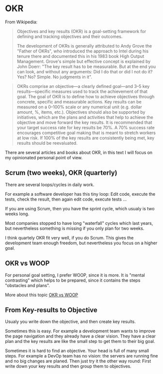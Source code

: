 # OKR

From Wikipedia:

> Objectives and key results (OKR) is a goal-setting framework for defining and tracking objectives and their outcomes.
> 
> The development of OKRs is generally attributed to Andy Grove the "Father of OKRs", who introduced the approach to Intel during his tenure there and documented this in his 1983 book High Output Management. Grove's simple but effective concept is explained by John Doerr: "The key result has to be measurable. But at the end you can look, and without any arguments: Did I do that or did I not do it? Yes? No? Simple. No judgments in it".

> OKRs comprise an objective—a clearly defined goal—and 3–5 key results—specific measures used to track the achievement of that goal. The goal of OKR is to define how to achieve objectives through concrete, specific and measurable actions. Key results can be measured on a 0–100% scale or any numerical unit (e.g. dollar amount, %, items, etc.). Objectives should also be supported by initiatives, which are the plans and activities that help to achieve the objective and move forward the key results. It is recommended that your target success rate for key results be 70%. A 70% success rate encourages competitive goal making that is meant to stretch workers at low risk. If 100% of the key results are consistently being met, key results should be reevaluated.

There are several articles and books about OKR, in this text I will focus on my opinionated personal point of view.

## Scrum (two weeks), OKR (quarterly)

There are several loops/cycles in daily work.

For example a software developer has this tiny loop: Edit code, execute the tests, check the result, then again edit code, execute tests ...

If you are using Scrum, then you have the sprint cycle, which usualy is two weeks long.

Most companies stopped to have long "waterfall" cycles which last years, but nevertheless something is missing if you only plan for two weeks.

I think quartely OKR fit very well, if you do Scrum. This gives the development team enough freedom, but nevertheless you focus on a higher goal.

## OKR vs WOOP

For personal goal setting, I prefer WOOP, since it is more. It is "mental contrasting" which helps to be prepared, since it 
contains the steps "obstacles and plans".

More about this topic [OKR vs WOOP](https://github.com/guettli/okrs-vs-woop)

## From Key-results to Objective

Usualy you write down the objective, and then create key results.

Sometimes this is easy. For example a development team wants to improve the page navigation and they already have a clear vision. They have a clear plan and the key results are like the small step to get them to their big goal. 

Sometimes it is hard to find an objective. Your head is full of many small steps. For example a DevOp team has no vision: the servers are running fine and no big changes are planed. Then just try it the other way round: First write down
your key results and then group them to objectives. 


